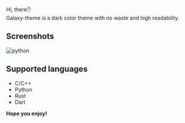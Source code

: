 Hi, there✋<br>
Galaxy-theme is a dark color theme with no waste and high readability.

## Screenshots

![python](file://../img/python_example.png)

## Supported languages

- C/C++
- Python
- Rust
- Dart

**Hope you enjoy!**
